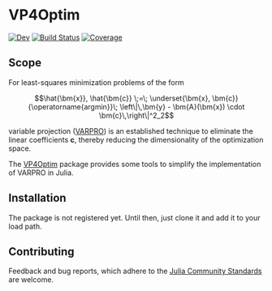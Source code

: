# VP4Optim

[![Dev](https://img.shields.io/badge/docs-dev-blue.svg)](https://cganter.github.io/VP4Optim.jl/dev/)
[![Build Status](https://github.com/cganter/VP4Optim.jl/actions/workflows/CI.yml/badge.svg?branch=main)](https://github.com/cganter/VP4Optim.jl/actions/workflows/CI.yml?query=branch%3Amain)
[![Coverage](https://codecov.io/gh/cganter/VP4Optim.jl/branch/main/graph/badge.svg)](https://codecov.io/gh/cganter/VP4Optim.jl)

## Scope

For least-squares minimization problems of the form
```math
\hat{\bm{x}}, \hat{\bm{c}} \;=\;
\underset{\bm{x}, \bm{c}}{\operatorname{argmin}}\;
\left\|\,\bm{y} - \bm{A}(\bm{x}) \cdot \bm{c}\,\right\|^2_2
```
variable projection ([VARPRO](https://doi.org/10.1137/0710036)) is an established technique to eliminate 
the linear coefficients $\bm{c}$, thereby reducing the dimensionality of the optimization space.

The [VP4Optim](https://github.com/cganter/VP4Optim.jl) package provides some tools to simplify the implementation of VARPRO in Julia.

## Installation

The package is not registered yet. Until then, just clone it and add it to your load path.

## Contributing

Feedback and bug reports, which adhere to the [Julia Community Standards](https://julialang.org/community/standards/) are welcome.

